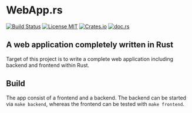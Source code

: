 # WebApp.rs
[![Build Status](https://travis-ci.org/saschagrunert/webapp.rs.svg)](https://travis-ci.org/saschagrunert/webapp.rs) [![License MIT](https://img.shields.io/badge/license-MIT-blue.svg)](https://github.com/saschagrunert/webapp.rs/blob/master/LICENSE) [![Crates.io](https://img.shields.io/crates/v/webapp.svg)](https://crates.io/crates/webapp) [![doc.rs](https://docs.rs/webapp.rs/badge.svg)](https://docs.rs/webapp)
## A web application completely written in Rust
Target of this project is to write a complete web application including backend
and frontend within Rust.

## Build
The app consist of a frontend and a backend. The backend can be started via
`make backend`, whereas the frontend can be tested with `make frontend`.
